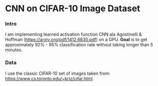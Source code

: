 # CNN on CIFAR-10 Image Dataset

### Intro
I am implementing learned activation function CNN ala Agostinelli & Hoffman (https://arxiv.org/pdf/1412.6830.pdf) 
on a GPU. __Goal__ is to get approximately 92% - 95% classification rate without taking longer than 5 minutes.

### Data
I use the classic CIFAR-10 set of images taken from: https://www.cs.toronto.edu/~kriz/cifar.html.



